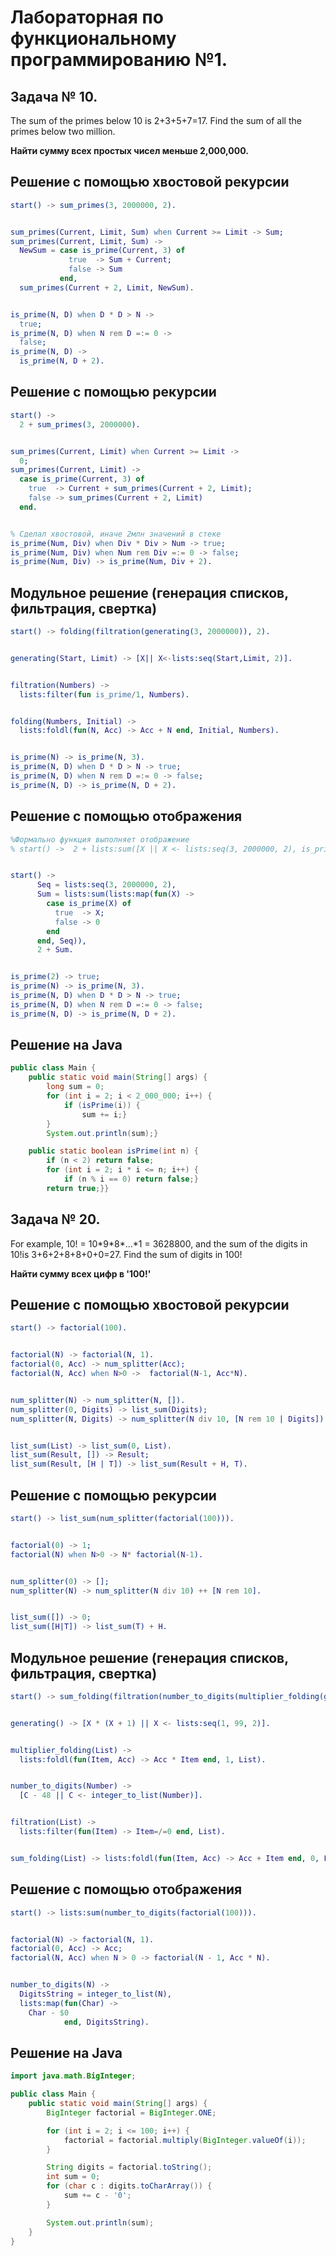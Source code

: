 # Лабораторная по функциональному программированию №1.
## Задача № 10.
The sum of the primes below 10 is 2+3+5+7=17. Find the sum of all the primes below two million. 

**Найти сумму всех простых чисел меньше 2,000,000.**

## Решение с помощью хвостовой рекурсии
```erlang
start() -> sum_primes(3, 2000000, 2).


sum_primes(Current, Limit, Sum) when Current >= Limit -> Sum;
sum_primes(Current, Limit, Sum) ->
  NewSum = case is_prime(Current, 3) of
             true  -> Sum + Current;
             false -> Sum
           end,
  sum_primes(Current + 2, Limit, NewSum).


is_prime(N, D) when D * D > N ->
  true;
is_prime(N, D) when N rem D =:= 0 ->
  false;
is_prime(N, D) ->
  is_prime(N, D + 2).
```

## Решение с помощью рекурсии
```erlang
start() ->
  2 + sum_primes(3, 2000000).


sum_primes(Current, Limit) when Current >= Limit ->
  0;
sum_primes(Current, Limit) ->
  case is_prime(Current, 3) of
    true  -> Current + sum_primes(Current + 2, Limit);
    false -> sum_primes(Current + 2, Limit)
  end.


% Cделал хвостовой, иначе 2млн значений в стеке
is_prime(Num, Div) when Div * Div > Num -> true;
is_prime(Num, Div) when Num rem Div =:= 0 -> false;
is_prime(Num, Div) -> is_prime(Num, Div + 2).
```
## Модульное решение (генерация списков, фильтрация, свертка)
```erlang
start() -> folding(filtration(generating(3, 2000000)), 2).


generating(Start, Limit) -> [X|| X<-lists:seq(Start,Limit, 2)].


filtration(Numbers) ->
  lists:filter(fun is_prime/1, Numbers).


folding(Numbers, Initial) ->
  lists:foldl(fun(N, Acc) -> Acc + N end, Initial, Numbers).


is_prime(N) -> is_prime(N, 3).
is_prime(N, D) when D * D > N -> true;
is_prime(N, D) when N rem D =:= 0 -> false;
is_prime(N, D) -> is_prime(N, D + 2).
```

## Решение с помощью отображения
```erlang
%Формально функция выполняет отображение
% start() ->  2 + lists:sum([X || X <- lists:seq(3, 2000000, 2), is_prime(X)]).


start() ->
      Seq = lists:seq(3, 2000000, 2),
      Sum = lists:sum(lists:map(fun(X) ->
        case is_prime(X) of
          true  -> X;
          false -> 0
        end
      end, Seq)),
      2 + Sum.


is_prime(2) -> true;
is_prime(N) -> is_prime(N, 3).
is_prime(N, D) when D * D > N -> true;
is_prime(N, D) when N rem D =:= 0 -> false;
is_prime(N, D) -> is_prime(N, D + 2).

```

## Решение на Java
```java
public class Main {
    public static void main(String[] args) {
        long sum = 0;
        for (int i = 2; i < 2_000_000; i++) {
            if (isPrime(i)) {
                sum += i;}
        }
        System.out.println(sum);}

    public static boolean isPrime(int n) {
        if (n < 2) return false;
        for (int i = 2; i * i <= n; i++) {
            if (n % i == 0) return false;}
        return true;}}
```

## Задача № 20.
For example, 10! = 10\*9\*8\*...\*1 = 3628800, and the sum of the digits in 10!is 3+6+2+8+8+0+0=27.
Find the sum of digits in 100!

**Найти сумму всех цифр в '100!'**

## Решение с помощью хвостовой рекурсии
```erlang
start() -> factorial(100).


factorial(N) -> factorial(N, 1).
factorial(0, Acc) -> num_splitter(Acc);
factorial(N, Acc) when N>0 ->  factorial(N-1, Acc*N).


num_splitter(N) -> num_splitter(N, []).
num_splitter(0, Digits) -> list_sum(Digits);
num_splitter(N, Digits) -> num_splitter(N div 10, [N rem 10 | Digits]).


list_sum(List) -> list_sum(0, List).
list_sum(Result, []) -> Result;
list_sum(Result, [H | T]) -> list_sum(Result + H, T).
```

## Решение с помощью рекурсии
```erlang
start() -> list_sum(num_splitter(factorial(100))).


factorial(0) -> 1;
factorial(N) when N>0 -> N* factorial(N-1).


num_splitter(0) -> [];
num_splitter(N) -> num_splitter(N div 10) ++ [N rem 10].


list_sum([]) -> 0;
list_sum([H|T]) -> list_sum(T) + H.
```



## Модульное решение (генерация списков, фильтрация, свертка)
```erlang
start() -> sum_folding(filtration(number_to_digits(multiplier_folding(generating())))).


generating() -> [X * (X + 1) || X <- lists:seq(1, 99, 2)].


multiplier_folding(List) ->
  lists:foldl(fun(Item, Acc) -> Acc * Item end, 1, List).


number_to_digits(Number) ->
  [C - 48 || C <- integer_to_list(Number)].


filtration(List) ->
  lists:filter(fun(Item) -> Item=/=0 end, List).


sum_folding(List) -> lists:foldl(fun(Item, Acc) -> Acc + Item end, 0, List).
```

## Решение с помощью отображения
```erlang
start() -> lists:sum(number_to_digits(factorial(100))).


factorial(N) -> factorial(N, 1).
factorial(0, Acc) -> Acc;
factorial(N, Acc) when N > 0 -> factorial(N - 1, Acc * N).


number_to_digits(N) ->
  DigitsString = integer_to_list(N),
  lists:map(fun(Char) ->
    Char - $0
            end, DigitsString).

```
## Решение на Java
```java
import java.math.BigInteger;

public class Main {
    public static void main(String[] args) {
        BigInteger factorial = BigInteger.ONE;

        for (int i = 2; i <= 100; i++) {
            factorial = factorial.multiply(BigInteger.valueOf(i));
        }

        String digits = factorial.toString();
        int sum = 0;
        for (char c : digits.toCharArray()) {
            sum += c - '0';
        }

        System.out.println(sum);
    }
}
```
